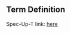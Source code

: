 ## Term Definition

Spec-Up-T link: <a href='https://weboftrust.github.io/WOT-terms/docs/glossary/KRAM'>here</a>

